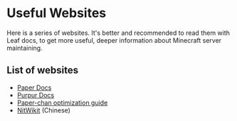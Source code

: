 # Useful Websites

Here is a series of websites. It's better and recommended to read them with Leaf docs, to get more useful, deeper information about Minecraft server maintaining.

## List of websites

- [Paper Docs](https://docs.papermc.io/paper)
- [Purpur Docs](https://purpurmc.org/docs/purpur/)
- [Paper-chan optimization guide](https://paper-chan.moe/paper-optimization/)
- [NitWikit](https://nitwikit.8aka.org/) (Chinese)
